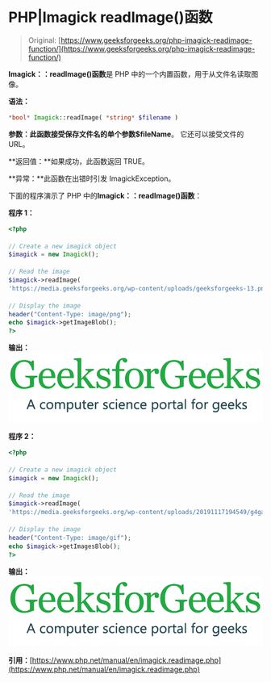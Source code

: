# PHP|Imagick readImage()函数

> Original: [https://www.geeksforgeeks.org/php-imagick-readimage-function/](https://www.geeksforgeeks.org/php-imagick-readimage-function/)

**Imagick：：readImage()函数**是 PHP 中的一个内置函数，用于从文件名读取图像。

**语法：**

```php
*bool* Imagick::readImage( *string* $filename )
```

**参数：**此函数接受保存文件名的单个参数**$fileName**。 它还可以接受文件的 URL。

**返回值：**如果成功，此函数返回 TRUE。

**异常：**此函数在出错时引发 ImagickException。

下面的程序演示了 PHP 中的**Imagick：：readImage()函数**：

**程序 1：**

```php
<?php

// Create a new imagick object
$imagick = new Imagick();

// Read the image
$imagick->readImage(
'https://media.geeksforgeeks.org/wp-content/uploads/geeksforgeeks-13.png');

// Display the image
header("Content-Type: image/png");
echo $imagick->getImageBlob();
?>
```

**输出：**
![](img/07c99ec29e7a50fc3ea91a9d4a8d2f31.png)

**程序 2：**

```php
<?php

// Create a new imagick object
$imagick = new Imagick();

// Read the image
$imagick->readImage(
'https://media.geeksforgeeks.org/wp-content/uploads/20191117194549/g4ganimatedcolor.gif');

// Display the image
header("Content-Type: image/gif");
echo $imagick->getImagesBlob();
?>
```

**输出：**
![](img/df7e9c5957f2cb509bf9afaa1f0bbbfd.png)

**引用：**[https://www.php.net/manual/en/imagick.readimage.php](https://www.php.net/manual/en/imagick.readimage.php)